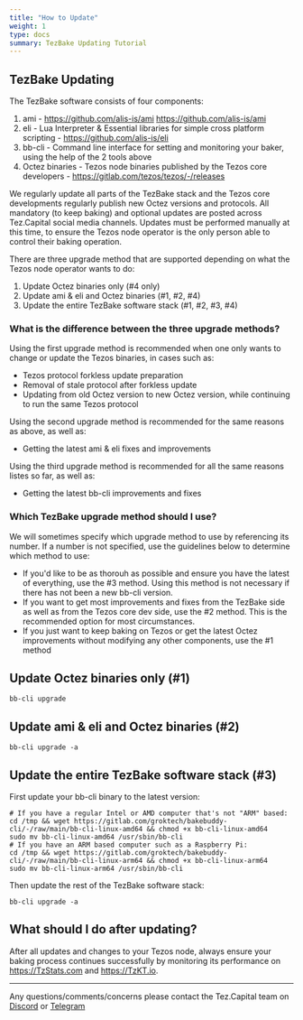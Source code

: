 ```yaml
---
title: "How to Update"
weight: 1
type: docs
summary: TezBake Updating Tutorial
---
```


## TezBake Updating
The TezBake software consists of four components:
1. ami - https://github.com/alis-is/ami https://github.com/alis-is/ami
2. eli -  Lua Interpreter & Essential libraries for simple cross platform scripting - https://github.com/alis-is/eli 
3. bb-cli - Command line interface for setting and monitoring your baker, using the help of the 2 tools above
4. Octez binaries - Tezos node binaries published by the Tezos core developers - https://gitlab.com/tezos/tezos/-/releases

We regularly update all parts of the TezBake stack and the Tezos core developments regularly publish new Octez versions and protocols.  All mandatory (to keep baking) and optional updates are posted across Tez.Capital social media channels.  Updates must be performed manually at this time, to ensure the Tezos node operator is the only person able to control their baking operation.

There are three upgrade method that are supported depending on what the Tezos node operator wants to do:
1. Update Octez binaries only (#4 only)
2. Update ami & eli and Octez binaries (#1, #2, #4)
3. Update the entire TezBake software stack (#1, #2, #3, #4)

### What is the difference between the three upgrade methods?

Using the first upgrade method is recommended when one only wants to change or update the Tezos binaries, in cases such as:
* Tezos protocol forkless update preparation
* Removal of stale protocol after forkless update
* Updating from old Octez version to new Octez version, while continuing to run the same Tezos protocol

Using the second upgrade method is recommended for the same reasons as above, as well as:
* Getting the latest ami & eli fixes and improvements

Using the third upgrade method is recommended for all the same reasons listes so far, as well as:
* Getting the latest bb-cli improvements and fixes

### Which TezBake upgrade method should I use?

We will sometimes specify which upgrade method to use by referencing its number.  If a number is not specified, use the guidelines below to determine which method to use:
* If you'd like to be as thorouh as possible and ensure you have the latest of everything, use the #3 method.  Using this method is not necessary if there has not been a new bb-cli version.
* If you want to get most improvements and fixes from the TezBake side as well as from the Tezos core dev side, use the #2 method.  This is the recommended option for most circumstances.
* If you just want to keep baking on Tezos or get the latest Octez improvements without modifying any other components, use the #1 method

## Update Octez binaries only (#1)

   ```
   bb-cli upgrade
   ```

## Update ami & eli and Octez binaries (#2)

   ```
   bb-cli upgrade -a
   ```

## Update the entire TezBake software stack (#3)
First update your bb-cli binary to the latest version:

   ```
   # If you have a regular Intel or AMD computer that's not "ARM" based:
   cd /tmp && wget https://gitlab.com/groktech/bakebuddy-cli/-/raw/main/bb-cli-linux-amd64 && chmod +x bb-cli-linux-amd64
   sudo mv bb-cli-linux-amd64 /usr/sbin/bb-cli
   # If you have an ARM based computer such as a Raspberry Pi:
   cd /tmp && wget https://gitlab.com/groktech/bakebuddy-cli/-/raw/main/bb-cli-linux-arm64 && chmod +x bb-cli-linux-arm64
   sudo mv bb-cli-linux-arm64 /usr/sbin/bb-cli
   ```
Then update the rest of the TezBake software stack:

   ```
   bb-cli upgrade -a
   ```

## What should I do after updating?
After all updates and changes to your Tezos node, always ensure your baking process continues successfully by monitoring its performance on https://TzStats.com and https://TzKT.io.

---

Any questions/comments/concerns please contact the Tez.Capital team on
[Discord](https://discord.gg/vykxNSnvQY) or [Telegram](https://t.me/bakebuddy) 